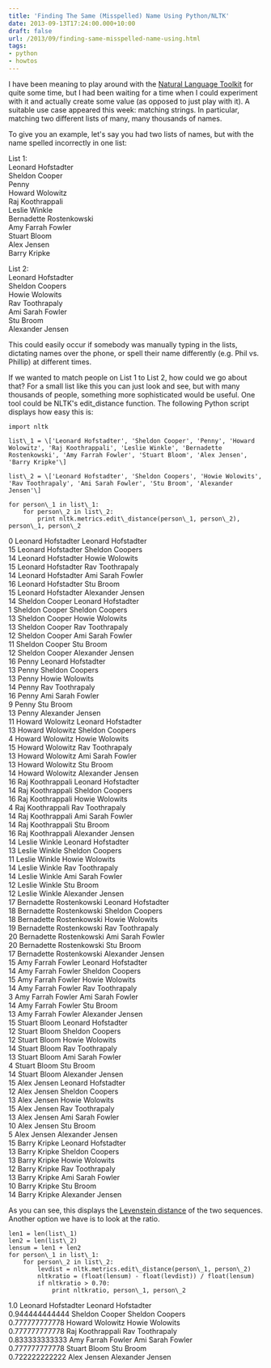 ```yaml
---
title: 'Finding The Same (Misspelled) Name Using Python/NLTK'
date: 2013-09-13T17:24:00.000+10:00
draft: false
url: /2013/09/finding-same-misspelled-name-using.html
tags: 
- python
- howtos
---
```


I have been meaning to play around with the [Natural Language Toolkit](http://nltk.org/) for quite some time, but I had been waiting for a time when I could experiment with it and actually create some value (as opposed to just play with it). A suitable use case appeared this week: matching strings. In particular, matching two different lists of many, many thousands of names.  
  
To give you an example, let's say you had two lists of names, but with the name spelled incorrectly in one list:  
  
List 1:  
Leonard Hofstadter  
Sheldon Cooper  
Penny  
Howard Wolowitz  
Raj Koothrappali  
Leslie Winkle  
Bernadette Rostenkowski  
Amy Farrah Fowler  
Stuart Bloom  
Alex Jensen  
Barry Kripke  
  
List 2:  
Leonard Hofstadter  
Sheldon Coopers  
Howie Wolowits  
Rav Toothrapaly  
Ami Sarah Fowler  
Stu Broom  
Alexander Jensen  
  
This could easily occur if somebody was manually typing in the lists, dictating names over the phone, or spell their name differently (e.g. Phil vs. Phillip) at different times.  
  
If we wanted to match people on List 1 to List 2, how could we go about that? For a small list like this you can just look and see, but with many thousands of people, something more sophisticated would be useful. One tool could be NLTK's edit\_distance function. The following Python script displays how easy this is:  
  
```
import nltk

list\_1 = \['Leonard Hofstadter', 'Sheldon Cooper', 'Penny', 'Howard Wolowitz', 'Raj Koothrappali', 'Leslie Winkle', 'Bernadette Rostenkowski', 'Amy Farrah Fowler', 'Stuart Bloom', 'Alex Jensen', 'Barry Kripke'\]

list\_2 = \['Leonard Hofstadter', 'Sheldon Coopers', 'Howie Wolowits', 'Rav Toothrapaly', 'Ami Sarah Fowler', 'Stu Broom', 'Alexander Jensen'\]

for person\_1 in list\_1:
    for person\_2 in list\_2:
        print nltk.metrics.edit\_distance(person\_1, person\_2), person\_1, person\_2

```  
0 Leonard Hofstadter Leonard Hofstadter  
15 Leonard Hofstadter Sheldon Coopers  
14 Leonard Hofstadter Howie Wolowits  
15 Leonard Hofstadter Rav Toothrapaly  
14 Leonard Hofstadter Ami Sarah Fowler  
16 Leonard Hofstadter Stu Broom  
15 Leonard Hofstadter Alexander Jensen  
14 Sheldon Cooper Leonard Hofstadter  
1 Sheldon Cooper Sheldon Coopers  
13 Sheldon Cooper Howie Wolowits  
13 Sheldon Cooper Rav Toothrapaly  
12 Sheldon Cooper Ami Sarah Fowler  
11 Sheldon Cooper Stu Broom  
12 Sheldon Cooper Alexander Jensen  
16 Penny Leonard Hofstadter  
13 Penny Sheldon Coopers  
13 Penny Howie Wolowits  
14 Penny Rav Toothrapaly  
16 Penny Ami Sarah Fowler  
9 Penny Stu Broom  
13 Penny Alexander Jensen  
11 Howard Wolowitz Leonard Hofstadter  
13 Howard Wolowitz Sheldon Coopers  
4 Howard Wolowitz Howie Wolowits  
15 Howard Wolowitz Rav Toothrapaly  
13 Howard Wolowitz Ami Sarah Fowler  
13 Howard Wolowitz Stu Broom  
14 Howard Wolowitz Alexander Jensen  
16 Raj Koothrappali Leonard Hofstadter  
14 Raj Koothrappali Sheldon Coopers  
16 Raj Koothrappali Howie Wolowits  
4 Raj Koothrappali Rav Toothrapaly  
14 Raj Koothrappali Ami Sarah Fowler  
14 Raj Koothrappali Stu Broom  
16 Raj Koothrappali Alexander Jensen  
14 Leslie Winkle Leonard Hofstadter  
13 Leslie Winkle Sheldon Coopers  
11 Leslie Winkle Howie Wolowits  
14 Leslie Winkle Rav Toothrapaly  
14 Leslie Winkle Ami Sarah Fowler  
12 Leslie Winkle Stu Broom  
12 Leslie Winkle Alexander Jensen  
17 Bernadette Rostenkowski Leonard Hofstadter  
18 Bernadette Rostenkowski Sheldon Coopers  
18 Bernadette Rostenkowski Howie Wolowits  
19 Bernadette Rostenkowski Rav Toothrapaly  
20 Bernadette Rostenkowski Ami Sarah Fowler  
20 Bernadette Rostenkowski Stu Broom  
17 Bernadette Rostenkowski Alexander Jensen  
15 Amy Farrah Fowler Leonard Hofstadter  
14 Amy Farrah Fowler Sheldon Coopers  
15 Amy Farrah Fowler Howie Wolowits  
14 Amy Farrah Fowler Rav Toothrapaly  
3 Amy Farrah Fowler Ami Sarah Fowler  
14 Amy Farrah Fowler Stu Broom  
13 Amy Farrah Fowler Alexander Jensen  
15 Stuart Bloom Leonard Hofstadter  
12 Stuart Bloom Sheldon Coopers  
12 Stuart Bloom Howie Wolowits  
14 Stuart Bloom Rav Toothrapaly  
13 Stuart Bloom Ami Sarah Fowler  
4 Stuart Bloom Stu Broom  
14 Stuart Bloom Alexander Jensen  
15 Alex Jensen Leonard Hofstadter  
12 Alex Jensen Sheldon Coopers  
13 Alex Jensen Howie Wolowits  
15 Alex Jensen Rav Toothrapaly  
13 Alex Jensen Ami Sarah Fowler  
10 Alex Jensen Stu Broom  
5 Alex Jensen Alexander Jensen  
15 Barry Kripke Leonard Hofstadter  
13 Barry Kripke Sheldon Coopers  
13 Barry Kripke Howie Wolowits  
12 Barry Kripke Rav Toothrapaly  
13 Barry Kripke Ami Sarah Fowler  
10 Barry Kripke Stu Broom  
14 Barry Kripke Alexander Jensen  
  
As you can see, this displays the [Levenstein distance](http://en.wikipedia.org/wiki/Levenshtein_distance) of the two sequences. Another option we have is to look at the ratio.  
  
```
len1 = len(list\_1)
len2 = len(list\_2)
lensum = len1 + len2
for person\_1 in list\_1:
    for person\_2 in list\_2:
        levdist = nltk.metrics.edit\_distance(person\_1, person\_2)
        nltkratio = (float(lensum) - float(levdist)) / float(lensum)
        if nltkratio > 0.70:
            print nltkratio, person\_1, person\_2

```  
1.0 Leonard Hofstadter Leonard Hofstadter  
0.944444444444 Sheldon Cooper Sheldon Coopers  
0.777777777778 Howard Wolowitz Howie Wolowits  
0.777777777778 Raj Koothrappali Rav Toothrapaly  
0.833333333333 Amy Farrah Fowler Ami Sarah Fowler  
0.777777777778 Stuart Bloom Stu Broom  
0.722222222222 Alex Jensen Alexander Jensen